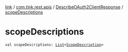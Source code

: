 [link](../../index.md) / [com.tink.rest.apis](../index.md) / [DescribeOAuth2ClientResponse](index.md) / [scopeDescriptions](./scope-descriptions.md)

# scopeDescriptions

`val scopeDescriptions: `[`List`](https://kotlinlang.org/api/latest/jvm/stdlib/kotlin.collections/-list/index.html)`<`[`ScopeDescription`](../-scope-description/index.md)`>`